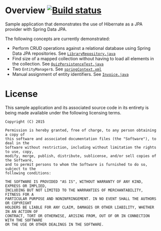 # Overview [![Build status](https://drone.io/github.com/manish-in-java/spring-jpa-hibernate/status.png)](https://drone.io/github.com/manish-in-java/spring-jpa-hibernate/latest)
Sample application that demonstrates the use of Hibernate as a JPA provider with
Spring Data JPA.

The following concepts are currently demonstrated:

* Perform CRUD operations against a relational database using Spring Data JPA repositories.  See [`LibraryRepository.java`](src/main/java/org/example/data/library/LibraryRepository.java)
* Find size of a mapped collection without having to load all elements in the collection.  See [`QuizPersistenceTest.java`](src/test/java/com/sample/data/quiz/QuizPersistenceTest.java)
* Two `EntityManager`s.  See [`springContext.xml`](src/main/resources/springContext.xml)
* Manual assignment of entity identifiers.  See [`Invoice.java`](src/main/java/org/example/domain/billing/Invoice.java)

# License
This sample application and its associated source code in its entirety is being made
available under the following licensing terms.

    Copyright (C) 2015

    Permission is hereby granted, free of charge, to any person obtaining a copy of
    this software and associated documentation files (the "Software"), to deal in the
    Software without restriction, including without limitation the rights to use, copy,
    modify, merge, publish, distribute, sublicense, and/or sell copies of the Software,
    and to permit persons to whom the Software is furnished to do so, subject to the
    following conditions:

    THE SOFTWARE IS PROVIDED "AS IS", WITHOUT WARRANTY OF ANY KIND, EXPRESS OR IMPLIED,
    INCLUDING BUT NOT LIMITED TO THE WARRANTIES OF MERCHANTABILITY, FITNESS FOR A
    PARTICULAR PURPOSE AND NONINFRINGEMENT. IN NO EVENT SHALL THE AUTHORS OR COPYRIGHT
    HOLDERS BE LIABLE FOR ANY CLAIM, DAMAGES OR OTHER LIABILITY, WHETHER IN AN ACTION OF
    CONTRACT, TORT OR OTHERWISE, ARISING FROM, OUT OF OR IN CONNECTION WITH THE SOFTWARE
    OR THE USE OR OTHER DEALINGS IN THE SOFTWARE.
